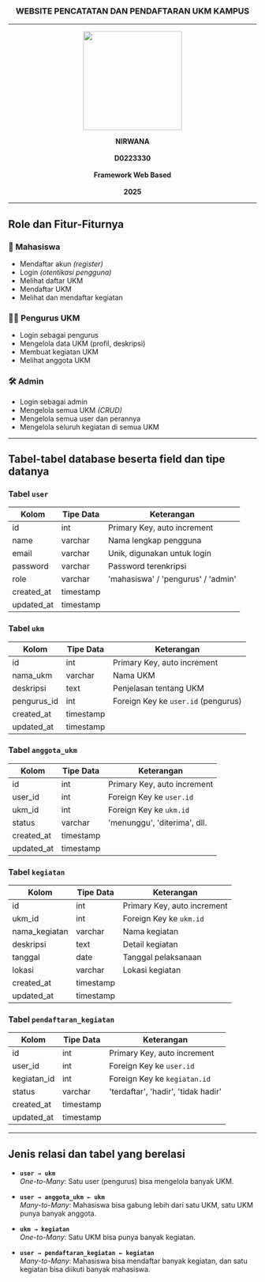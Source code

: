 <h3 align="center">WEBSITE PENCATATAN DAN PENDAFTARAN UKM KAMPUS</h3>

---

<p align="center">
  <img src="https://github.com/user-attachments/assets/6ea20b1c-762f-4fc2-98b8-fb3785782673" alt=" " width="200"/>
</p>

<p align="center">
  <strong>NIRWANA</strong><br/><br/>
  <strong>D0223330</strong><br/><br/>
  <strong>Framework Web Based</strong><br/><br/>
  <strong>2025</strong>
</p>

---

## Role dan Fitur-Fiturnya

### 👤 Mahasiswa
- Mendaftar akun *(register)*
- Login *(otentikasi pengguna)*
- Melihat daftar UKM
- Mendaftar UKM
- Melihat dan mendaftar kegiatan

### 👨‍💼 Pengurus UKM
- Login sebagai pengurus
- Mengelola data UKM (profil, deskripsi)
- Membuat kegiatan UKM
- Melihat anggota UKM

### 🛠️ Admin
- Login sebagai admin
- Mengelola semua UKM *(CRUD)*
- Mengelola semua user dan perannya
- Mengelola seluruh kegiatan di semua UKM

---

## Tabel-tabel database beserta field dan tipe datanya

### Tabel `user`

| Kolom       | Tipe Data | Keterangan                            |
|-------------|-----------|----------------------------------------|
| id          | int       | Primary Key, auto increment            |
| name        | varchar   | Nama lengkap pengguna                  |
| email       | varchar   | Unik, digunakan untuk login            |
| password    | varchar   | Password terenkripsi                   |
| role        | varchar   | 'mahasiswa' / 'pengurus' / 'admin'     |
| created_at  | timestamp |                                        |
| updated_at  | timestamp |                                        |

### Tabel `ukm`

| Kolom        | Tipe Data | Keterangan                                 |
|--------------|-----------|--------------------------------------------|
| id           | int       | Primary Key, auto increment                |
| nama_ukm     | varchar   | Nama UKM                                   |
| deskripsi    | text      | Penjelasan tentang UKM                     |
| pengurus_id  | int       | Foreign Key ke `user.id` (pengurus)        |
| created_at   | timestamp |                                            |
| updated_at   | timestamp |                                            |

### Tabel `anggota_ukm`

| Kolom     | Tipe Data | Keterangan                                   |
|-----------|-----------|----------------------------------------------|
| id        | int       | Primary Key, auto increment                  |
| user_id   | int       | Foreign Key ke `user.id`                    |
| ukm_id    | int       | Foreign Key ke `ukm.id`                     |
| status    | varchar   | 'menunggu', 'diterima', dll.                 |
| created_at| timestamp |                                              |
| updated_at  | timestamp |                                        |

### Tabel `kegiatan`

| Kolom          | Tipe Data | Keterangan                        |
|----------------|-----------|-----------------------------------|
| id             | int       | Primary Key, auto increment       |
| ukm_id         | int       | Foreign Key ke `ukm.id`          |
| nama_kegiatan  | varchar   | Nama kegiatan                     |
| deskripsi      | text      | Detail kegiatan                   |
| tanggal        | date      | Tanggal pelaksanaan               |
| lokasi         | varchar   | Lokasi kegiatan                   |
| created_at     | timestamp |                                   |
| updated_at     | timestamp |                                   |

### Tabel `pendaftaran_kegiatan`

| Kolom           | Tipe Data | Keterangan                                     |
|-----------------|-----------|------------------------------------------------|
| id              | int       | Primary Key, auto increment                    |
| user_id         | int       | Foreign Key ke `user.id`                      |
| kegiatan_id     | int       | Foreign Key ke `kegiatan.id`                   |
| status          | varchar   | 'terdaftar', 'hadir', 'tidak hadir'            |
| created_at      | timestamp |                                                |
| updated_at  | timestamp |                                        |

---

## Jenis relasi dan tabel yang berelasi

- **`user → ukm`**  
  *One-to-Many*: Satu user (pengurus) bisa mengelola banyak UKM.

- **`user → anggota_ukm ← ukm`**  
  *Many-to-Many*: Mahasiswa bisa gabung lebih dari satu UKM, satu UKM punya banyak anggota.

- **`ukm → kegiatan`**  
  *One-to-Many*: Satu UKM bisa punya banyak kegiatan.

- **`user → pendaftaran_kegiatan ← kegiatan`**  
  *Many-to-Many*: Mahasiswa bisa mendaftar banyak kegiatan, dan satu kegiatan bisa diikuti banyak mahasiswa.


